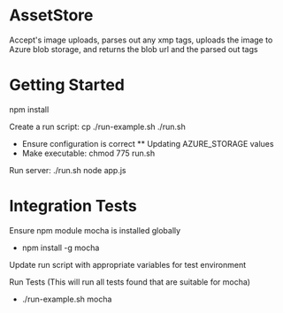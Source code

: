 AssetStore
==========

Accept's image uploads, parses out any xmp tags, uploads the image to Azure blob storage, and returns the blob url and the parsed out tags


Getting Started
==========

npm install


Create a run script: cp ./run-example.sh ./run.sh
* Ensure configuration is correct
** Updating AZURE_STORAGE values
* Make executable: chmod 775 run.sh


Run server: ./run.sh node app.js


Integration Tests
==========

Ensure npm module mocha is installed globally
* npm install -g mocha

Update run script with appropriate variables for test environment

Run Tests (This will run all tests found that are suitable for mocha)
* ./run-example.sh mocha

